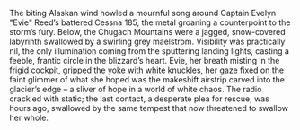 The biting Alaskan wind howled a mournful song around Captain Evelyn "Evie" Reed’s battered Cessna 185, the metal groaning a counterpoint to the storm’s fury.  Below, the Chugach Mountains were a jagged, snow-covered labyrinth swallowed by a swirling grey maelstrom. Visibility was practically nil, the only illumination coming from the sputtering landing lights, casting a feeble, frantic circle in the blizzard’s heart.  Evie, her breath misting in the frigid cockpit, gripped the yoke with white knuckles, her gaze fixed on the faint glimmer of what she hoped was the makeshift airstrip carved into the glacier’s edge – a sliver of hope in a world of white chaos. The radio crackled with static; the last contact, a desperate plea for rescue, was hours ago, swallowed by the same tempest that now threatened to swallow her whole.
